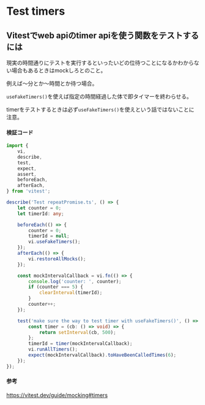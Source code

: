 # Test timers

## Vitestでweb apiのtimer apiを使う関数をテストするには

現実の時間通りにテストを実行するといったいどの位待つことになるかわからない場合もあるときはmockしろとのこと。


例えば～分とか～時間とか待つ場合。

`useFakeTimers()`を使えば指定の時間経過した体で即タイマーを終わらせる。

timerをテストするときは必ず`useFakeTimers()`を使えという話ではないことに注意。

#### 検証コード

```TypeScript
import {
    vi,
    describe,
    test,
    expect,
    assert,
    beforeEach,
    afterEach,
} from 'vitest';

describe('Test repeatPromise.ts', () => {
    let counter = 0;
    let timerId: any;

    beforeEach(() => {
        counter = 0;
        timerId = null;
        vi.useFakeTimers();
    });
    afterEach(() => {
        vi.restoreAllMocks();
    });

    const mockIntervalCallback = vi.fn(() => {
        console.log('counter: ', counter);
        if (counter === 5) {
            clearInterval(timerId);
        }
        counter++;
    });

    test('make sure the way to test timer with useFakeTimers()', () => {
        const timer = (cb: () => void) => {
            return setInterval(cb, 500);
        };
        timerId = timer(mockIntervalCallback);
        vi.runAllTimers();
        expect(mockIntervalCallback).toHaveBeenCalledTimes(6);
    });
});

```

#### 参考

https://vitest.dev/guide/mocking#timers
